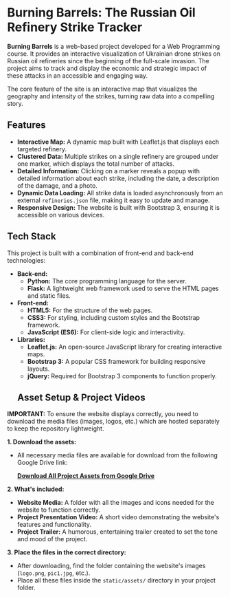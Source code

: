 # Burning Barrels: The Russian Oil Refinery Strike Tracker

**Burning Barrels** is a web-based project developed for a Web Programming course. It provides an interactive visualization of Ukrainian drone strikes on Russian oil refineries since the beginning of the full-scale invasion. The project aims to track and display the economic and strategic impact of these attacks in an accessible and engaging way.

The core feature of the site is an interactive map that visualizes the geography and intensity of the strikes, turning raw data into a compelling story.

## Features

- **Interactive Map:** A dynamic map built with Leaflet.js that displays each targeted refinery.
- **Clustered Data:** Multiple strikes on a single refinery are grouped under one marker, which displays the total number of attacks.
- **Detailed Information:** Clicking on a marker reveals a popup with detailed information about each strike, including the date, a description of the damage, and a photo.
- **Dynamic Data Loading:** All strike data is loaded asynchronously from an external `refineries.json` file, making it easy to update and manage.
- **Responsive Design:** The website is built with Bootstrap 3, ensuring it is accessible on various devices.

## Tech Stack

This project is built with a combination of front-end and back-end technologies:

- **Back-end:**
  - **Python:** The core programming language for the server.
  - **Flask:** A lightweight web framework used to serve the HTML pages and static files.
- **Front-end:**
  - **HTML5:** For the structure of the web pages.
  - **CSS3:** For styling, including custom styles and the Bootstrap framework.
  - **JavaScript (ES6):** For client-side logic and interactivity.
- **Libraries:**
  - **Leaflet.js:** An open-source JavaScript library for creating interactive maps.
  - **Bootstrap 3:** A popular CSS framework for building responsive layouts.
  - **jQuery:** Required for Bootstrap 3 components to function properly.
  ## Asset Setup & Project Videos

**IMPORTANT:** To ensure the website displays correctly, you need to download the media files (images, logos, etc.) which are hosted separately to keep the repository lightweight.

**1. Download the assets:**
   - All necessary media files are available for download from the following Google Drive link:
   
     [**Download All Project Assets from Google Drive**](https://drive.google.com/drive/folders/1bjTYue6w3rUz7_Zd1ZaNtPtvJwVV9ryp?usp=sharing)

**2. What's included:**
   - **Website Media:** A folder with all the images and icons needed for the website to function correctly.
   - **Project Presentation Video:** A short video demonstrating the website's features and functionality.
   - **Project Trailer:** A humorous, entertaining trailer created to set the tone and mood of the project.

**3. Place the files in the correct directory:**
   - After downloading, find the folder containing the website's images (`logo.png`, `pic1.jpg`, etc.).
   - Place all these files inside the `static/assets/` directory in your project folder.
